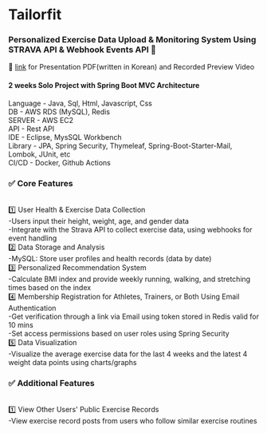 <h1>Tailorfit</h1>
<h3>Personalized Exercise Data Upload & Monitoring System Using STRAVA API & Webhook Events API 🚀</h3>
🚩 <a href="https://drive.google.com/drive/u/0/folders/110PJ7okLoFwarU_71RrWO-RFCcV8yJVS">link</a> for Presentation PDF(written in Korean) and Recorded Preview Video</br>
<h4>2 weeks Solo Project with Spring Boot MVC Architecture</h4>
<div>Language - Java, Sql, Html, Javascript, Css </br>
DB - AWS RDS (MySQL), Redis </br>
SERVER - AWS EC2 </br>
API - Rest API </br>
IDE - Eclipse, MysSQL Workbench  </br>
Library - JPA, Spring Security, Thymeleaf, Spring-Boot-Starter-Mail, Lombok, JUnit, etc  </br>
CI/CD - Docker, Github Actions </div>


<h3>✅ Core Features</h3> </br>
1️⃣ User Health & Exercise Data Collection</br>
-Users input their height, weight, age, and gender data</br>
-Integrate with the Strava API to collect exercise data, using webhooks for event handling</br>
2️⃣ Data Storage and Analysis</br>
-MySQL: Store user profiles and health records (data by date)</br>
3️⃣ Personalized Recommendation System</br>
-Calculate BMI index and provide weekly running, walking, and stretching times based on the index</br>
4️⃣ Membership Registration for Athletes, Trainers, or Both Using Email Authentication </br>
-Get verification through a link via Email using token stored in Redis valid for 10 mins </br>
-Set access permissions based on user roles using Spring Security</br>
5️⃣ Data Visualization </br>
-Visualize the average exercise data for the last 4 weeks and the latest 4 weight data points using charts/graphs</br>
<h3>✅ Additional Features</h3></br>
1️⃣ View Other Users' Public Exercise Records</br>
-View exercise record posts from users who follow similar exercise routines</br>
